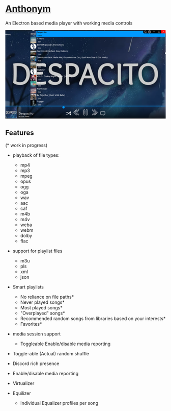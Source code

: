 # [Anthonym](https://anthonym01.github.io/Anthonym/)

An Electron based media player with working media controls  

![Latest screenshot](https://raw.githubusercontent.com/anthonym01/Anthonym/main/screenshots/Screenshot_20210510_213510.png)

## Features  

(* work in progress)

- playback of file types:
  - mp4
  - mp3
  - mpeg
  - opus
  - ogg
  - oga
  - wav
  - aac
  - caf
  - m4b  
  - m4v  
  - weba  
  - webm  
  - dolby  
  - flac  

- support for playlist files
  - m3u
  - pls
  - xml
  - json

- Smart playlists
  - No reliance on file paths*
  - Never played songs*  
  - Most played songs*
  - "Overplayed" songs*
  - Recommended random songs from libraries based on your interests*
  - Favorites*

- media session support
  - Toggleable Enable/disable media reporting  

- Toggle-able (Actual) random shuffle
- Discord rich presence
- Enable/disable media reporting  
- Virtualizer  
- Equilizer  
  - Individual Equalizer profiles per song
